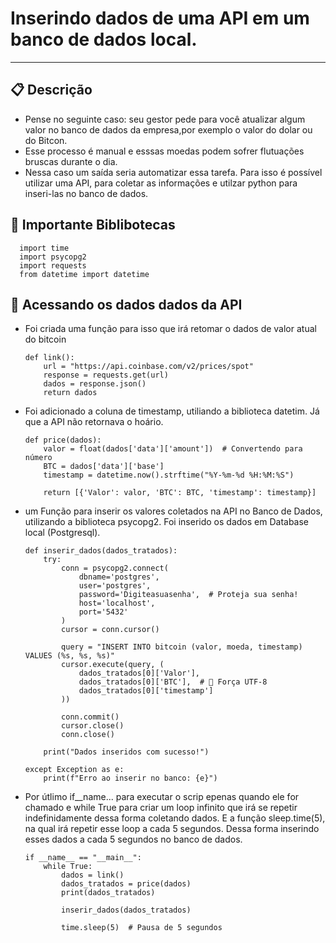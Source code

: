 # Inserindo dados de uma API em um banco de dados local.
-----------------------------------------------------------------------
## 📋 Descrição

  - Pense no seguinte caso: seu gestor pede para você atualizar algum valor no banco de dados da empresa,por exemplo o valor do dolar ou do Bitcon. 
  - Esse processo é manual e esssas moedas podem sofrer flutuações bruscas durante o dia.
  - Nessa caso um saída seria automatizar essa tarefa. Para isso é possível utilizar uma API, para coletar as informações e utilzar python para inseri-las no banco de dados.

  
## 📖 Importante Biblibotecas 

      import time 
      import psycopg2 
      import requests 
      from datetime import datetime

## 📃 Acessando os dados dados da API 

- Foi criada uma função para isso que irá retomar o dados de valor atual do bitcoin 

      def link():
          url = "https://api.coinbase.com/v2/prices/spot"
          response = requests.get(url)
          dados = response.json()
          return dados

- Foi adicionado a coluna de timestamp, utiliando a biblioteca datetim. Já que a API não retornava o hoário.

      def price(dados):
          valor = float(dados['data']['amount'])  # Convertendo para número
          BTC = dados['data']['base']
          timestamp = datetime.now().strftime("%Y-%m-%d %H:%M:%S")
      
          return [{'Valor': valor, 'BTC': BTC, 'timestamp': timestamp}]

- um Função para inserir os valores coletados na API no Banco de Dados, utilizando a biblioteca psycopg2. Foi inserido os dados em Database local (Postgresql). 

      def inserir_dados(dados_tratados):
          try:
              conn = psycopg2.connect(
                  dbname='postgres',
                  user='postgres',
                  password='Digiteasuasenha',  # Proteja sua senha!
                  host='localhost',
                  port='5432'
              )
              cursor = conn.cursor()
      
              query = "INSERT INTO bitcoin (valor, moeda, timestamp) VALUES (%s, %s, %s)"
              cursor.execute(query, (
                  dados_tratados[0]['Valor'],
                  dados_tratados[0]['BTC'],  # 🔹 Força UTF-8
                  dados_tratados[0]['timestamp']
              ))
      
              conn.commit()
              cursor.close()
              conn.close()
  
          print("Dados inseridos com sucesso!")
  
      except Exception as e:
          print(f"Erro ao inserir no banco: {e}")

- Por útlimo if__name... para executar o scrip epenas quando ele for chamado e while True para criar um loop infinito que irá se repetir indefinidamente dessa forma coletando dados. E a função sleep.time(5), na qual irá repetir esse loop a cada 5 segundos. Dessa forma inserindo esses dados a cada 5 segundos no banco de dados.

 
      if __name__ == "__main__":
          while True:
              dados = link()
              dados_tratados = price(dados)
              print(dados_tratados)
      
              inserir_dados(dados_tratados)
      
              time.sleep(5)  # Pausa de 5 segundos
